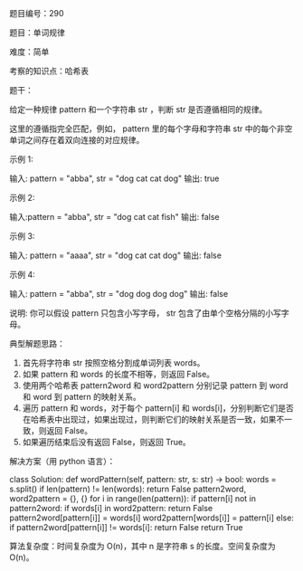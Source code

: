 题目编号：290

题目：单词规律

难度：简单

考察的知识点：哈希表

题干：

给定一种规律 pattern 和一个字符串 str ，判断 str 是否遵循相同的规律。

这里的遵循指完全匹配，例如， pattern 里的每个字母和字符串 str 中的每个非空单词之间存在着双向连接的对应规律。

示例 1:

输入: pattern = "abba", str = "dog cat cat dog"
输出: true

示例 2:

输入:pattern = "abba", str = "dog cat cat fish"
输出: false

示例 3:

输入: pattern = "aaaa", str = "dog cat cat dog"
输出: false

示例 4:

输入: pattern = "abba", str = "dog dog dog dog"
输出: false

说明:
你可以假设 pattern 只包含小写字母， str 包含了由单个空格分隔的小写字母。 

典型解题思路：

1. 首先将字符串 str 按照空格分割成单词列表 words。
2. 如果 pattern 和 words 的长度不相等，则返回 False。
3. 使用两个哈希表 pattern2word 和 word2pattern 分别记录 pattern 到 word 和 word 到 pattern 的映射关系。
4. 遍历 pattern 和 words，对于每个 pattern[i] 和 words[i]，分别判断它们是否在哈希表中出现过，如果出现过，则判断它们的映射关系是否一致，如果不一致，则返回 False。
5. 如果遍历结束后没有返回 False，则返回 True。

解决方案（用 python 语言）：

class Solution:
    def wordPattern(self, pattern: str, s: str) -> bool:
        words = s.split()
        if len(pattern) != len(words):
            return False
        pattern2word, word2pattern = {}, {}
        for i in range(len(pattern)):
            if pattern[i] not in pattern2word:
                if words[i] in word2pattern:
                    return False
                pattern2word[pattern[i]] = words[i]
                word2pattern[words[i]] = pattern[i]
            else:
                if pattern2word[pattern[i]] != words[i]:
                    return False
        return True

算法复杂度：时间复杂度为 O(n)，其中 n 是字符串 s 的长度。空间复杂度为 O(n)。